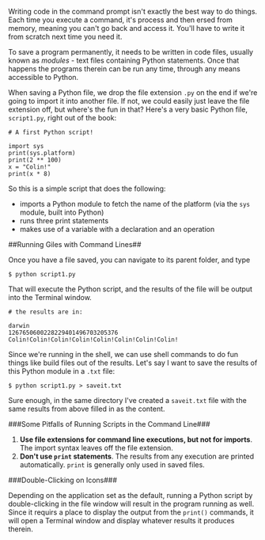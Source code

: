 Writing code in the command prompt isn't exactly the best way to do things.  Each time you execute a command, it's process and then ersed from memory, meaning you can't go back and access it.  You'll have to write it from scratch next time you need it.

To save a program permanently, it needs to be written in code files, usually known as *modules* - text files containing Python statements.  Once that happens the programs therein can be run any time, through any means accessible to Python.

When saving a Python file, we drop the file extension `.py` on the end if we're going to import it into another file.  If not, we could easily just leave the file extension off, but where's the fun in that?  Here's a very basic Python file, `script1.py`, right out of the book:

	# A first Python script!

	import sys
    print(sys.platform)
    print(2 ** 100)
    x = "Colin!"
    print(x * 8)

So this is a simple script that does the following:
* imports a Python module to fetch the name of the platform (via the `sys` module, built into Python)
* runs three print statements
* makes use of a variable with a declaration and an operation

##Running Giles with Command Lines##

Once you have a file saved, you can navigate to its parent folder, and type

	$ python script1.py

That will execute the Python script, and the results of the file will be output into the Terminal window.

	# the results are in:

	darwin
    1267650600228229401496703205376
    Colin!Colin!Colin!Colin!Colin!Colin!Colin!Colin!

Since we're running in the shell, we can use shell commands to do fun things like build files out of the results.  Let's say I want to save the results of this Python module in a `.txt` file:

	$ python script1.py > saveit.txt

Sure enough, in the same directory I've created a `saveit.txt` file with the same results from above filled in as the content.

###Some Pitfalls of Running Scripts in the Command Line###

1. **Use file extensions for command line executions, but not for imports**.  The import syntax leaves off the file extension.
2. **Don't use `print` statements**.  The results from any execution are printed automatically.  `print` is generally only used in saved files.

###Double-Clicking on Icons###

Depending on the application set as the default, running a Python script by double-clicking in the file window will result in the program running as well.  Since it requirs a place to display the output from the `print()` commands, it will open a Terminal window and display whatever results it produces therein.


